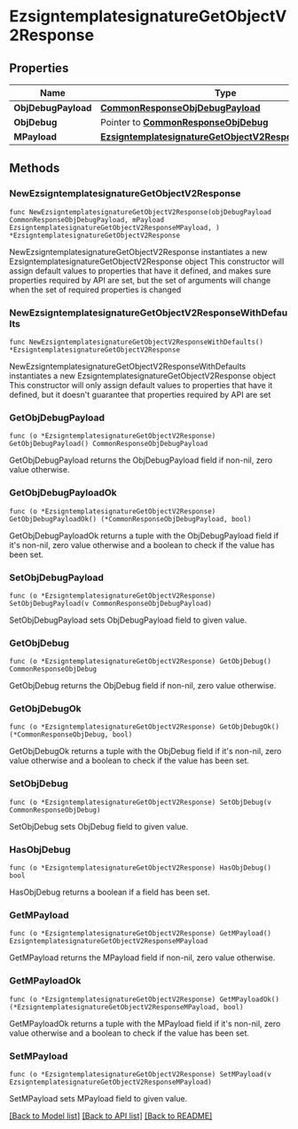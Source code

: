 # EzsigntemplatesignatureGetObjectV2Response

## Properties

Name | Type | Description | Notes
------------ | ------------- | ------------- | -------------
**ObjDebugPayload** | [**CommonResponseObjDebugPayload**](CommonResponseObjDebugPayload.md) |  | 
**ObjDebug** | Pointer to [**CommonResponseObjDebug**](CommonResponseObjDebug.md) |  | [optional] 
**MPayload** | [**EzsigntemplatesignatureGetObjectV2ResponseMPayload**](EzsigntemplatesignatureGetObjectV2ResponseMPayload.md) |  | 

## Methods

### NewEzsigntemplatesignatureGetObjectV2Response

`func NewEzsigntemplatesignatureGetObjectV2Response(objDebugPayload CommonResponseObjDebugPayload, mPayload EzsigntemplatesignatureGetObjectV2ResponseMPayload, ) *EzsigntemplatesignatureGetObjectV2Response`

NewEzsigntemplatesignatureGetObjectV2Response instantiates a new EzsigntemplatesignatureGetObjectV2Response object
This constructor will assign default values to properties that have it defined,
and makes sure properties required by API are set, but the set of arguments
will change when the set of required properties is changed

### NewEzsigntemplatesignatureGetObjectV2ResponseWithDefaults

`func NewEzsigntemplatesignatureGetObjectV2ResponseWithDefaults() *EzsigntemplatesignatureGetObjectV2Response`

NewEzsigntemplatesignatureGetObjectV2ResponseWithDefaults instantiates a new EzsigntemplatesignatureGetObjectV2Response object
This constructor will only assign default values to properties that have it defined,
but it doesn't guarantee that properties required by API are set

### GetObjDebugPayload

`func (o *EzsigntemplatesignatureGetObjectV2Response) GetObjDebugPayload() CommonResponseObjDebugPayload`

GetObjDebugPayload returns the ObjDebugPayload field if non-nil, zero value otherwise.

### GetObjDebugPayloadOk

`func (o *EzsigntemplatesignatureGetObjectV2Response) GetObjDebugPayloadOk() (*CommonResponseObjDebugPayload, bool)`

GetObjDebugPayloadOk returns a tuple with the ObjDebugPayload field if it's non-nil, zero value otherwise
and a boolean to check if the value has been set.

### SetObjDebugPayload

`func (o *EzsigntemplatesignatureGetObjectV2Response) SetObjDebugPayload(v CommonResponseObjDebugPayload)`

SetObjDebugPayload sets ObjDebugPayload field to given value.


### GetObjDebug

`func (o *EzsigntemplatesignatureGetObjectV2Response) GetObjDebug() CommonResponseObjDebug`

GetObjDebug returns the ObjDebug field if non-nil, zero value otherwise.

### GetObjDebugOk

`func (o *EzsigntemplatesignatureGetObjectV2Response) GetObjDebugOk() (*CommonResponseObjDebug, bool)`

GetObjDebugOk returns a tuple with the ObjDebug field if it's non-nil, zero value otherwise
and a boolean to check if the value has been set.

### SetObjDebug

`func (o *EzsigntemplatesignatureGetObjectV2Response) SetObjDebug(v CommonResponseObjDebug)`

SetObjDebug sets ObjDebug field to given value.

### HasObjDebug

`func (o *EzsigntemplatesignatureGetObjectV2Response) HasObjDebug() bool`

HasObjDebug returns a boolean if a field has been set.

### GetMPayload

`func (o *EzsigntemplatesignatureGetObjectV2Response) GetMPayload() EzsigntemplatesignatureGetObjectV2ResponseMPayload`

GetMPayload returns the MPayload field if non-nil, zero value otherwise.

### GetMPayloadOk

`func (o *EzsigntemplatesignatureGetObjectV2Response) GetMPayloadOk() (*EzsigntemplatesignatureGetObjectV2ResponseMPayload, bool)`

GetMPayloadOk returns a tuple with the MPayload field if it's non-nil, zero value otherwise
and a boolean to check if the value has been set.

### SetMPayload

`func (o *EzsigntemplatesignatureGetObjectV2Response) SetMPayload(v EzsigntemplatesignatureGetObjectV2ResponseMPayload)`

SetMPayload sets MPayload field to given value.



[[Back to Model list]](../README.md#documentation-for-models) [[Back to API list]](../README.md#documentation-for-api-endpoints) [[Back to README]](../README.md)


